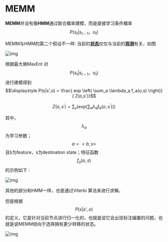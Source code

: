 # MEMM

**MEMM**并没有像**HMM**通过联合概率建模，而是直接学习条件概率 $$P(s_{t}|s_{t-1}，o_{t})$$

MEMM与HMM的第二个假设不一样: 当前的<u>**状态**</u>仅仅与当前的<u>**观测**</u>有关，如图

![img](https://images2015.cnblogs.com/blog/399159/201612/399159-20161220111525011-885271482.png) 

根据最大熵MaxEnt 对 $$P(s_{t}|s_{t-1}，o_{t})$$ 进行建模得到 $$\displaystyle P(s|s',o) = \frac{ exp \left( \sum_a \lambda_a f_a(o,s) \right)}{ Z(o,s')}$$

$$\displaystyle Z(o, s^{'})  = \sum_{y}(exp(\sum_{a}\lambda_{a}f_{a}(o,s^{'}))) $$

其中，$$\lambda_{a}$$ 为学习参数；$$a=<b, s>$$ 且b为feature，s为destination state；特征函数$$f_{a}(o,s)$$的示例如下 :

![img](https://images2015.cnblogs.com/blog/399159/201612/399159-20161220111655839-605104853.png) 

其他的部分和HMM一样，也是通过Viterbi 算法来进行求解。

但是根据 $$\displaystyle P(s|s',o)​$$ 的定义，它是针对当前节点进行归一化的，也就是说它会出现标注偏置的问题，也就是说MEMM倾向于选择拥有更少转移的状态。

![img](https://pic4.zhimg.com/80/v2-40f9945cdffb12cfec84bebc7b7e3be5_hd.jpg) 